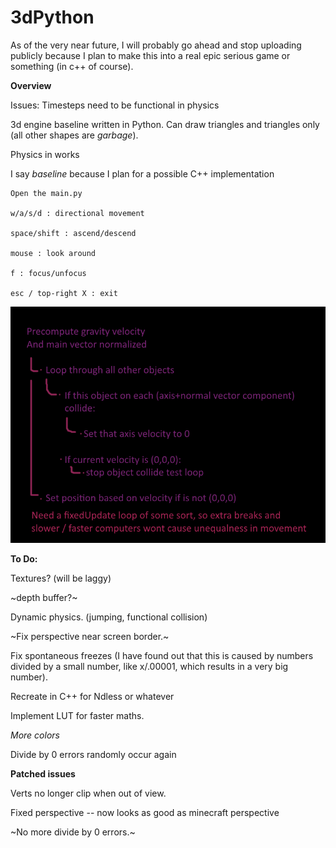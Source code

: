 # 3dPython

As of the very near future, I will probably go ahead and stop uploading publicly because I plan to make this into a real epic serious game or something (in c++ of course).

**Overview**

  Issues:
    Timesteps need to be functional in physics
    
    
    

  3d engine baseline written in Python. Can draw triangles and triangles only (all other shapes are *garbage*). 
  
  Physics in works
  
  I say *baseline* because I plan for a possible C++ implementation

    Open the main.py

    w/a/s/d : directional movement

    space/shift : ascend/descend

    mouse : look around

    f : focus/unfocus

    esc / top-right X : exit

![image](physicsCalculations.png?raw=true "img")

**To Do:**
  
  Textures? (will be laggy)
  
  ~depth buffer?~
  
  Dynamic physics. (jumping, functional collision)
  
  ~Fix perspective near screen border.~

  Fix spontaneous freezes (I have found out that this is caused by numbers divided by a small number, like x/.00001, which results in a very big number).
  
  Recreate in C++ for Ndless or whatever
  
  Implement LUT for faster maths.
  
  *More colors*
  
  Divide by 0 errors randomly occur again

**Patched issues**

  Verts no longer clip when out of view.
  
  Fixed perspective -- now looks as good as minecraft perspective
  
  ~No more divide by 0 errors.~
  
